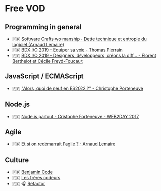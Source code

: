 # Free VOD

## Programming in general

- 🇫🇷 [Software Crafts·wo·manship - Dette technique et entropie du logiciel (Arnaud Lemaire)](https://youtu.be/VKe9EE4MUxk)
- 🇫🇷 [BDX I/O 2019 - Equiper sa voie - Thomas Pierrain](https://youtu.be/d0_ib2hs-04)
- 🇫🇷 [BDX I/O 2019 - Designers, développeurs, créons la diff… - Florent Berthelot et Cécile Freyd-Foucault](https://youtu.be/iD0Hy7jsuMc)

## JavaScript / ECMAScript

- 🇫🇷 ["Alors, quoi de neuf en ES2022 ?" - Christophe Porteneuve](https://www.youtube.com/watch?v=L2Ul--lVML4)

## Node.js

- 🇫🇷 [Node.js partout - Cristophe Porteneuve - WEB2DAY 2017](https://www.youtube.com/watch?v=IwpBluLjynI)

## Agile

- 🇫🇷 [Et si on redémarrait l'agile ? - Arnaud Lemaire](https://youtu.be/pLISFJM22ro)

## Culture

- 🇫🇷 [Benjamin Code](https://www.youtube.com/channel/UCLOAPb7ATQUs_nDs9ViLcMw)
- 🇫🇷 [Les frères codeurs](https://www.youtube.com/channel/UCWKyakTmFf38Sv0cD8MNzzg)
- 🇫🇷 🎧 [Refactor](https://open.spotify.com/show/1Ie0DjllUlXMUFQVDfqvRz)
